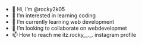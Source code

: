 - 👋 Hi, I’m @rocky2k05
- 👀 I’m interested in learning coding
- 🌱 I’m currently learning web development
- 💞️ I’m looking to collaborate on webdevelopmet     
- 📫 How to reach me itz.rocky__._. instagram profile 

<!---
rocky2k05/rocky2k05 is a ✨ special ✨ repository because its `README.md` (this file) appears on your GitHub profile.
You can click the Preview link to take a look at your changes.
--->
